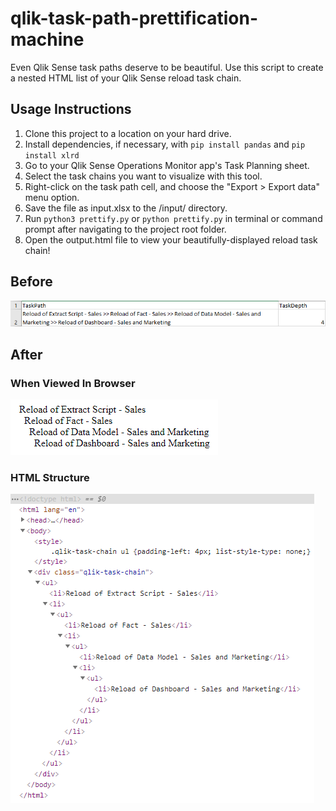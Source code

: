 # qlik-task-path-prettification-machine
Even Qlik Sense task paths deserve to be beautiful. Use this script to create a nested HTML list of your Qlik Sense reload task chain.

## Usage Instructions
1. Clone this project to a location on your hard drive.
2. Install dependencies, if necessary, with `pip install pandas` and `pip install xlrd`
3. Go to your Qlik Sense Operations Monitor app's Task Planning sheet.
4. Select the task chains you want to visualize with this tool.
5. Right-click on the task path cell, and choose the "Export > Export data" menu option.
6. Save the file as input.xlsx to the /input/ directory.
7. Run `python3 prettify.py` or `python prettify.py` in terminal or command prompt after navigating to the project root folder.
8. Open the output.html file to view your beautifully-displayed reload task chain!

## Before
![Task chain exported from Qlik Sense Operations Monitor](images/task-chain-input-sample.png)

## After

### When Viewed In Browser
![Nested HTML list output (rendered in browser)](images/task-chain-output-sample.png)

### HTML Structure
![Nested HTML list output (code)](images/task-chain-output-html-sample.png)
